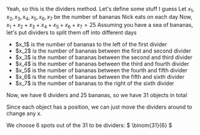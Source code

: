 Yeah, so this is the dividers method. Let's define some stuff I guess
Let $x_1, x_2, x_3, x_4, x_5, x_6, x_7$ be the number of bananas Nick eats on each day
Now, $x_1 + x_2 + x_3 + x_4 + x_5 + x_6 + x_7 = 25$
Assuming you have a sea of bananas, let's put dividers to split them off into different days

<ul>
    <li> $x_1$ is the number of bananas to the left of the first divider
    <li> $x_2$ is the number of bananas between the first and second divider
    <li> $x_3$ is the number of bananas between the second and third divider
    <li> $x_4$ is the number of bananas between the third and fourth divider
    <li> $x_5$ is the number of bananas between the fourth and fifth divider
    <li> $x_6$ is the number of bananas between the fifth and sixth divider
    <li> $x_7$ is the number of bananas to the right of the sixth divider
</ul>

Now, we have 6 dividers and 25 bananas, so we have 31 objects in total

Since each object has a position, we can just move the dividers around to change any x.

We choose 6 spots out of the 31 to be dividers: $ \binom{31}{6} $
